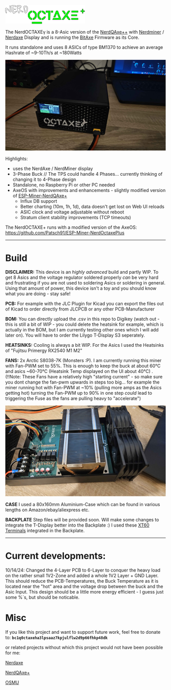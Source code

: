 <img src="https://github.com/Patsch91/NerdOCTAXE-Plus/blob/main/Nerd0ctaxe%2B-Logo%20green250.png" width="250px">

The NerdOCTAXEγ is a 8-Asic version of the [NerdQAxe++](https://github.com/shufps/qaxe) with [Nerdminer](https://github.com/BitMaker-hub/NerdMiner_v2) / [Nerdaxe](https://github.com/BitMaker-hub/NerdAxeUltra) Display and is running the [BitAxe](https://github.com/skot/bitaxe) Firmware as its Core.

It runs standalone and uses 8 ASICs of type BM1370 to achieve an average Hashrate of ~9-10Th/s at ~180Watts 


<img src="https://github.com/Patsch91/NerdOCTAXE-Gamma/blob/feat_bm1370/GammaFront.jpg" width="700px">

Highlights:

- uses the NerdAxe / NerdMiner display
- 3-Phase Buck  // The TPS could handle 4 Phases... currently thinking of changing it to 4-Phase design
- Standalone, no Raspberry Pi or other PC needed
- AxeOS with improvements and enhancements - slightly modified version of [ESP-Miner-NerdQAxe+](https://github.com/shufps/ESP-Miner-NerdQAxePlus)
  - Influx DB support
  - Better charting (10m, 1h, 1d), data doesn't get lost on Web UI reloads 
  - ASIC clock and voltage adjustable without reboot
  - Stratum client stability improvements (TCP timeouts)

The NerdOCTAXE+ runs with a modified version of the AxeOS: https://github.com/Patsch91/ESP-Miner-NerdOctaxePlus 

-------------------------------

# Build

**DISCLAIMER:** This device is an *highly advanced* build and partly WIP. To get 8 Asics and the voltage regulator soldered properly *can* be very hard and frustrating if you are not used to soldering Asics or soldering in general. Using that amount of power, this device isn't a toy and you should know what you are doing - stay safe!

**PCB:** For example with the JLC Plugin for Kicad you can export the files out of Kicad to order directly from JLCPCB or any other PCB-Manufacturer

**BOM:** You can directly upload the .csv in this repo to Digikey (watch out - this is still a bit of WIP - you could delete the heatsink for example, which is actually in the BOM, but I am currently testing other ones which I will add later on). You will have to order the Lilygo T-Display S3 seperately.

**HEATSINKS:** Cooling is always a bit WIP. For the Asics I used the Heatsinks of "Fujitsu Primergy RX2540 M1 M2" 

**FANS:**  2x Arctic S8038-7K (Monsters :P).  I am currently running this miner with Fan-PWM set to 55%. This is enough to keep the buck at about 60°C and asics ~60-70°C (Heatsink Temp displayed on the UI about 40°C) . (!!Note: These Fans have a relatively high "starting current" - so make sure you dont change the fan-pwm upwards in steps too big... for example the miner running hot with Fan-PWM at ~10% (pulling more amps as the Asics getting hot) turning the Fan-PWM up to 90% in one step *could* lead to triggering the Fuse as the fans are pulling heavy to "accelerate")

<img src="https://github.com/Patsch91/NerdOCTAXE-Gamma/blob/feat_bm1370/GammaOpen.jpg" width="800px">

**CASE** I used a 80x160mm Aluminium-Case which can be found in various lengths on Amazon/ebay/aliexpress etc.

**BACKPLATE** Step files will be provided soon. Will make some changes to integrate the T-Display better into the Backplate :) I used these [XT60 Terminals](https://www.amazon.de/VUNIVERSUM-XT60BE-F-Einbaustecker-Wassergesch%C3%BCtzt-Goldstecker/dp/B0BY5SSBNL/ref=sr_1_1?__mk_de_DE=%C3%85M%C3%85%C5%BD%C3%95%C3%91&crid=34SJX8BBY8ON9&dib=eyJ2IjoiMSJ9.1gWRfzyjYg4bochdDJrZlRVYumEdfbuNmB9-tGHzJcIb43ml4XVsd7a3uDXD2iBPC0VDiEgHDlwWwVkF-92e74IFhp-S4UWtzd6yQ47CHllmSU8KjdiRrpzJARoorImGF0pPt3yHRGvtf1Ozm4UyCUMyZ6IReK-jElBGeGyKX8cTt_2FxpvnRJDy0r_NakaZLaCqHOmzsKAQ0OkySNdaHGHs4863GlvpFFscyhVBi2-jv66gvIWAMFURS7OmJllvcU08Q1x8cLdpYHryuXGPbBDmlPvm5ogLmzHkYKdlI_g.x6tgIGdrJyV-OXpLUBDueyoo4Cg18nlT5IFb1QiYruQ&dib_tag=se&keywords=vuniversum%2Bxt60be&qid=1725552322&sprefix=vuniversum%2Bxt60be%2Caps%2C89&sr=8-1&th=1=) integrated in the Backplate.


-------------------------------

Current developments:
====
10/14/24: Changed the 4-Layer PCB to 6-Layer to conquer the heavy load on the rather small 1V2-Zone and added a whole 1V2 Layer + GND Layer. This should reduce the PCB-Temperatures, the Buck Temperature as it is located near the "hot" area and the voltage drop between the buck and the Asic Input. This design should be a little more energy efficient - I guess just some %´s, but should be noticable. 



Misc
====
If you like this project and want to support future work, feel free to donate to:
**`bc1q0ctaxeha3lpsaaz7kpjulflw2d9p66fhkp48dk`**


or related projects without which this project would not have been possible for me:

[Nerdaxe](https://github.com/BitMaker-hub/NerdAxeUltra)

[NerdQAxe+](https://github.com/shufps/qaxe)

[OSMU](https://osmu.wiki/)
